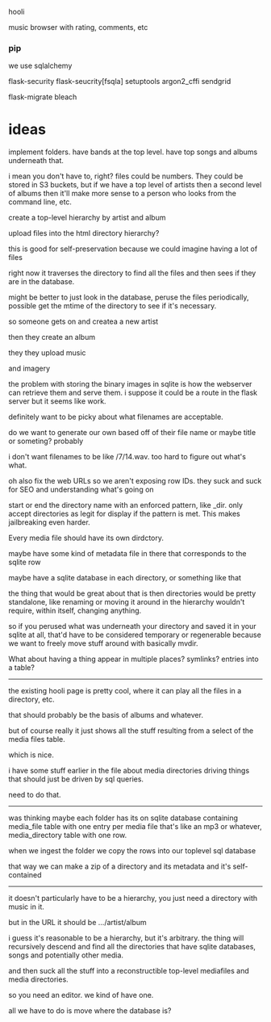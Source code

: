 

hooli

music browser with rating, comments, etc


### pip

we use sqlalchemy


flask-security
flask-seucrity[fsqla]
setuptools
argon2_cffi
sendgrid

flask-migrate
bleach

# ideas

implement folders.  have bands at the top level.  have top songs and albums underneath that.

i mean you don't have to, right?  files could be numbers.  They could be stored in S3 buckets, but if we have a top level of artists then a second level of albums then it'll make more sense to a person who looks from the command line, etc.

create a top-level hierarchy by artist and album

upload files into the html directory hierarchy?

this is good for self-preservation because we could imagine having a lot of files

right now it traverses the directory to find all the files and then sees if they are in the database.

might be better to just look in the database, peruse the files periodically, possible get the mtime of the directory to see if it's necessary.

so someone gets on and createa a new artist

then they create an album

they they upload music

and imagery

the problem with storing the binary images in sqlite is how the webserver can retrieve them and serve them.  i suppose it could be a route in the flask server but it seems like work.

definitely want to be picky about what filenames are acceptable.

do we want to generate our own based off of their file name or maybe title or someting?  probably

i don't want filenames to be like /7/14.wav.  too hard to figure out what's what.

oh also fix the web URLs so we aren't exposing row IDs.  they suck and suck for SEO and understanding what's going on



start or end the directory name with an enforced pattern, like \_dir.  only accept directories as legit for display if the pattern is met.  This makes jailbreaking even harder.

Every media file should have its own dirdctory.

maybe have some kind of metadata file in there that corresponds to the sqlite row 

maybe have a sqlite database in each directory, or something like that

the thing that would be great about that is then directories would be pretty standalone, like renaming or moving it around in the hierarchy wouldn't require, within itself, changing anything.

so if you perused what was underneath your directory and saved it in your sqlite at all, that'd have to be considered temporary or regenerable because we want to freely move stuff around with basically mvdir.

What about having a thing appear in multiple places?  symlinks?  entries into a table?

---

the existing hooli page is pretty cool, where it can play all the files in a directory, etc.

that should probably be the basis of albums and whatever.

but of course really it just shows all the stuff resulting from a select of the media files table.

which is nice.

i have some stuff earlier in the file about media directories driving things that should just be driven by sql queries.

need to do that.

---

was thinking maybe each folder has its on sqlite database containing media_file table with one entry per media file that's like an mp3 or whatever, media_directory table with one row.

when we ingest the folder we copy the rows into our toplevel sql database

that way we can make a zip of a directory and its metadata and it's self-contained

---

it doesn't particularly have to be a hierarchy, you just need a directory with music in it.

but in the URL it should be .../artist/album

i guess it's reasonable to be a hierarchy, but it's arbitrary.  the thing will recursively descend and find all the directories that have sqlite databases, songs and potentially other media.

and then suck all the stuff into a reconstructible top-level mediafiles and media directories.

so you need an editor.  we kind of have one.

all we have to do is move where the database is?


